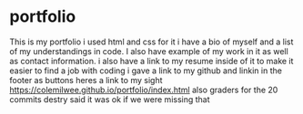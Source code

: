 # portfolio
This is my portfolio i used html and css for it i have a bio of myself and a list of my understandings in code. I also have example of my work in it as well as contact information.
i also have a link to my resume inside of it to make it easier to find a job with coding 
i gave a link to my github and linkin in the footer as buttons
heres a link to my sight https://colemilwee.github.io/portfolio/index.html
also graders for the 20 commits destry said it was ok if we were missing that
